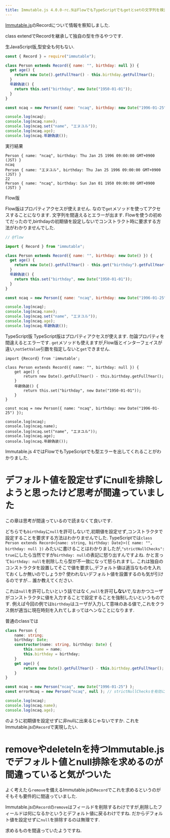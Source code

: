 ```yaml
---
title: Immutable.js 4.0.0-rc.9はFlowでもTypeScriptでもgetとsetの文字列を検査してエラーを出します
---
```


[Immutable.js](https://facebook.github.io/immutable-js/)のRecordについて情報を察知しました.

class extendでRecordを継承して独自の型を作るやつです.

生JavaScript版,型安全も何もない.

~~~js
const { Record } = require("immutable");

class Person extends Record({ name: "", birthday: null }) {
  get age() {
    return new Date().getFullYear() - this.birthday.getFullYear();
  }
  年齢偽装() {
    return this.set("birthday", new Date("1950-01-01"));
  }
}

const ncaq = new Person({ name: "ncaq", birthday: new Date("1996-01-25") });

console.log(ncaq);
console.log(ncaq.name);
console.log(ncaq.set("name", "エヌユル"));
console.log(ncaq.age);
console.log(ncaq.年齢偽装());
~~~

実行結果

~~~text
Person { name: "ncaq", birthday: Thu Jan 25 1996 09:00:00 GMT+0900 (JST) }
ncaq
Person { name: "エヌユル", birthday: Thu Jan 25 1996 09:00:00 GMT+0900 (JST) }
22
Person { name: "ncaq", birthday: Sun Jan 01 1950 09:00:00 GMT+0900 (JST) }
~~~

Flow版

Flow版はプロパティアクセスが使えません.
なので`get`メソッドを使ってアクセスすることになります.
文字列を間違えるとエラーが出ます.
Flowを使うの初めてだったので,birthdayの初期値を設定しないでコンストラクト時に要求する方法がわかりませんでした.

~~~js
// @flow

import { Record } from "immutable";

class Person extends Record({ name: "", birthday: new Date() }) {
  get age() {
    return new Date().getFullYear() - this.get("birthday").getFullYear();
  }
  年齢偽装() {
    return this.set("birthday", new Date("1950-01-01"));
  }
}

const ncaq = new Person({ name: "ncaq", birthday: new Date("1996-01-25") });

console.log(ncaq);
console.log(ncaq.name);
console.log(ncaq.set("name", "エヌユル"));
console.log(ncaq.age);
console.log(ncaq.年齢偽装());
~~~

TypeScript版
TypeScript版はプロパティアクセスが使えます.
勿論プロパティを間違えるとエラーです.
`get`メソッドも使えますが,Flow版とインターフェイスが違い,`notSetValue`引数を指定しないと`get`できません.

~~~
import {Record} from 'immutable';

class Person extends Record({ name: "", birthday: null }) {
    get age() {
        return new Date().getFullYear() - this.birthday.getFullYear();
    }
    年齢偽装() {
        return this.set("birthday", new Date("1950-01-01"));
    }
}

const ncaq = new Person({ name: "ncaq", birthday: new Date("1996-01-25") });

console.log(ncaq);
console.log(ncaq.name);
console.log(ncaq.set("name", "エヌユル"));
console.log(ncaq.age);
console.log(ncaq.年齢偽装());
~~~

Immutable.js 4ではFlowでもTypeScriptでも型エラーを出してくれることがわかりました.

# デフォルト値を設定せずにnullを排除しようと思ったけど思考が間違っていました

この章は思考が間違っているので読まなくて良いです.

どちらでも`birthday`に`null`を許可しないで,初期値を設定せず,コンストラクタで設定することを要求する方法はわかりませんでした.
TypeScriptでは`class Person extends Record<{name: string, birthday: Date}>({ name: "", birthday: null })`
みたいに書けることはわかりましたが,`"strictNullChecks": true`にしたら当然ですが`birthday: null`の表記に怒り出すんですよね.
かと言って`birthday: null`を削除したら型が不一致になって怒られますし.
これは独自のコンストラクタを設置してそこで値を要求し,デフォルト値は適当なものを入れておくしか無いのでしょうか?
使われないデフォルト値を設置するのも気が引けるのですが…
誰か教えてください.

これは`null`を許可したいという話ではなく,`null`を許可**しない**で,なおかつユーザがコンストラクタに値を入力することで設定することを強制したいというものです.
例えば今回の例では`birthday`はユーザが入力して意味のある値で,これをクラス側が適当に現在時刻を入れてしまってはヘンなことになります.

普通のclassでは

~~~ts
class Person {
    name: string;
    birthday: Date;
    constructor(name: string, birthday: Date) {
        this.name = name;
        this.birthday = birthday;
    }
    get age() {
        return new Date().getFullYear() - this.birthday.getFullYear();
    }
}

const ncaq = new Person("ncaq", new Date("1996-01-25") );
const errorNcaq = new Person("ncaq", null ); // strictNullChecksを有効にするとエラー

console.log(ncaq);
console.log(ncaq.name);
console.log(ncaq.age);
~~~

のように初期値を設定せずに非nullに出来るじゃないですか.
これをImmutable.jsの`Record`で実現したい.

# removeやdeleteInを持つImmutable.jsでデフォルト値とnull排除を求めるのが間違っていると気がついた

よく考えたら`remove`を備えるImmutable.jsの`Record`でこれを求めるというのがそもそも要件的に間違っていました.

Immutable.jsの`Record`の`remove`はフィールドを削除するわけですが,削除したフィールドは何になるかというとデフォルト値に戻るわけですね.
だからデフォルト値を設定せずに`null`を排除するのは無理です.

求めるものを間違っていたようですね.
